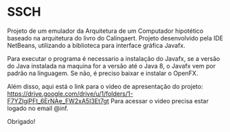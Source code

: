 # SSCH
Projeto de um emulador da Arquitetura de um Computador hipotético baseado na arquitetura do livro do Calingaert.
Projeto desenvolvido pela IDE NetBeans, utilizando a biblioteca para interface gráfica Javafx.


Para executar o programa é necessario a instalação do Javafx, se a versão do Java instalada na maquina for a versão até o Java 8, o Javafx vem por padrão na linguagem.
Se não, é preciso baixar e instalar o OpenFX.


Além disso, aqui está o link para o video de apresentação do projeto:
https://drive.google.com/drive/u/1/folders/1-F7YZlgiPFt_6ErNAe_FW2xA5I3Et7gt
Para acessar o video precisa estar logado no email @inf.

Obrigado!

